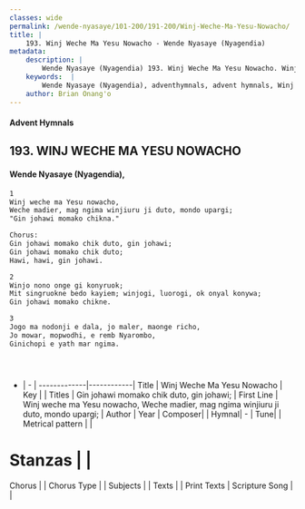 ```yaml
---
classes: wide
permalink: /wende-nyasaye/101-200/191-200/Winj-Weche-Ma-Yesu-Nowacho/
title: |
    193. Winj Weche Ma Yesu Nowacho - Wende Nyasaye (Nyagendia)
metadata:
    description: |
        Wende Nyasaye (Nyagendia) 193. Winj Weche Ma Yesu Nowacho. Winj weche ma Yesu nowacho, Weche madier, mag ngima winjiuru ji duto, mondo upargi; "Gin johawi momako chikna."  Chorus: Gin johawi momako chik duto, gin johawi; Gin johawi momako chik duto; Hawi, hawi, gin johawi.  
    keywords:  |
        Wende Nyasaye (Nyagendia), adventhymnals, advent hymnals, Winj Weche Ma Yesu Nowacho, Winj weche ma Yesu nowacho, Weche madier, mag ngima winjiuru ji duto, mondo upargi;. Gin johawi momako chik duto, gin johawi;
    author: Brian Onang'o
---
```


#### Advent Hymnals
## 193. WINJ WECHE MA YESU NOWACHO
####  Wende Nyasaye (Nyagendia),

```txt
1
Winj weche ma Yesu nowacho,
Weche madier, mag ngima winjiuru ji duto, mondo upargi;
"Gin johawi momako chikna."

Chorus:
Gin johawi momako chik duto, gin johawi;
Gin johawi momako chik duto;
Hawi, hawi, gin johawi.

2
Winjo nono onge gi konyruok;
Mit singruokne bedo kayiem; winjogi, luorogi, ok onyal konywa;
Gin johawi momako chikne.

3
Jogo ma nodonji e dala, jo maler, maonge richo,
Jo mowar, mopwodhi, e remb Nyarombo,
Ginichopi e yath mar ngima.





```

- |   -  |
-------------|------------|
Title | Winj Weche Ma Yesu Nowacho |
Key |  |
Titles | Gin johawi momako chik duto, gin johawi; |
First Line | Winj weche ma Yesu nowacho, Weche madier, mag ngima winjiuru ji duto, mondo upargi; |
Author | 
Year | 
Composer| |
Hymnal|  - |
Tune|  |
Metrical pattern | |
# Stanzas |  |
Chorus |  |
Chorus Type |  |
Subjects | |
Texts |  |
Print Texts | 
Scripture Song |  |
    
